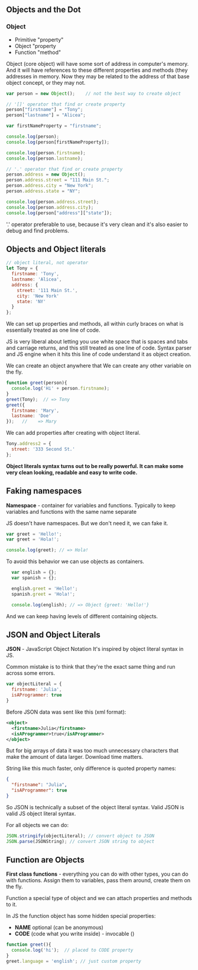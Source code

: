 ## Objects and the Dot

### Object

- Primitive "property"
- Object "property
- Function "method"

Object (core object) will have some sort of address in computer's memory. And it will have references to these different properties and methods (they addresses in memory. Now they may be related to the address of that base object concept, or they may not.

```javascript
var person = new Object();    // not the best way to create object

// '[]' operator that find or create property
person["firstname"] = "Tony";   
person["lastname"] = "Alicea";

var firstNameProperty = "firstname";

console.log(person);
console.log(person[firstNameProperty]);

console.log(person.firstname);
console.log(person.lastname);

// '.' operator that find or create property
person.address = new Object();
person.address.street = "111 Main St."; 
person.address.city = "New York";
person.address.state = "NY";

console.log(person.address.street);
console.log(person.address.city);
console.log(person["address"]["state"]);
```
'.' operator preferable to use, because it's very clean and it's also easier to debug and find problems.


## Objects and Object literals

```javascript
// object literal, not operator
let Tony = { 
  firstname: 'Tony',
  lastname: 'Alicea',
  address: {
    street: '111 Main St.',
    city: 'New York'
    state: 'NY'
  }
};
```
We can set up properties and methods, all within curly braces on what is essentially treated as one line of code.

JS is very liberal about letting you use white space that is spaces and tabs and carriage returns, and this still treated as one line of code. Syntax parser and JS engine when it hits this line of code understand it as object creation.

We can create an object anywhere that We can create any other variable on the fly.

```javascript
function greet(person){
  console.log('Hi' + person.firstname);
}
greet(Tony);  // => Tony
greet({
  firstname: 'Mary',
  lastname: 'Doe'
});   //    => Mary
```
We can add properties after creating with object literal.

```javascript
Tony.address2 = {
  street: '333 Second St.'
};
```
**Object literals syntax turns out to be really powerful. It can make some very clean looking, readable and easy to write code.**

## Faking namespaces

**Namespace** - container for variables and functions. Typically to keep variables and functions with the same name separate

JS doesn't have namespaces. But we don't need it, we can fake it.

```javascript
var greet = 'Hello!';
var greet = 'Hola!';

console.log(greet); // => Hola!
```

To avoid this behavior we can use objects as containers.

```javascript
  var english = {};
  var spanish = {};

  english.greet = 'Hello!';
  spanish.greet = 'Hola!';

  console.log(english); // => Object {greet: 'Hello!'}
```

And we can keep having levels of different containing objects.

## JSON and Object Literals

**JSON** - JavaScript Object Notation
It's inspired by object literal syntax in JS.

Common mistake is to think that they're the exact same thing and run across some errors.

```javascript
var objectLiteral = {
  firstname: 'Julia',
  isAProgrammer: true
}
```

Before JSON data was sent like this (xml format):

```xml
<object>
  <firstname>Julia</firstname>
  <isAProgrammer>true</isAProgrammer>
</object>
```
But for big arrays of data it was too much unnecessary characters that make the amount of data larger. Download time matters.

String like this much faster, only difference is quoted property names:

```json
{
  "firstname": "Julia",
  "isAProgrammer": true
}
```

So JSON is technically a subset of the object literal syntax. Valid JSON is valid JS object literal syntax.

For all objects we can do: 
```javascript
JSON.stringify(objectLiteral); // convert object to JSON
JSON.parse(JSONString); // convert JSON string to object
```

## Function are Objects

**First class functions** - everything you can do with other types, you can do with functions. Assign them to variables, pass them around, create them on the fly.

Function a special type of object and we can attach properties and methods to it.

In JS the function object has some hidden special properties:

* **NAME** optional (can be anonymous)
* **CODE** (code what you write inside) - invocable ()

```javascript
function greet(){
  console.log('hi');  // placed to CODE property
}
greet.language = 'english'; // just custom property
```
